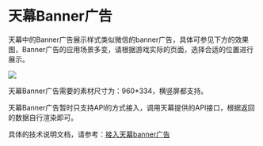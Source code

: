 # 天幕Banner广告

天幕中的Banner广告展示样式类似微信的banner广告，具体可参见下方的效果图，Banner广告的应用场景多变，请根据游戏实际的页面，选择合适的位置进行展示。

![](https://cdn.61week.com/tianmu/doc/index/image/glossary-5.jpg)

天幕Banner广告需要的素材尺寸为：960\*334，横竖屏都支持。

天幕Banner广告暂时只支持API的方式接入，调用天幕提供的API接口，根据返回的数据自行渲染即可。

具体的技术说明文档，请参考：[接入天幕banner广告](../dev-guide/api/get-ad-position-config.md#banner)

